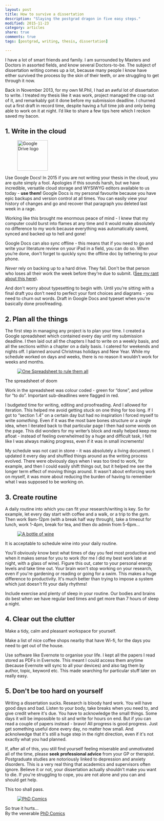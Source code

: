 ```yaml
---
layout: post
title: How to survive a dissertation
description: "Slaying the postgrad dragon in five easy steps."
modified: 2015-11-23
category: articles
share: true
comments: true
tags: [postgrad, writing, thesis, dissertation]
 
---
```

I have a lot of smart friends and family. I am surrounded by Masters and Doctors in assorted fields, and know several Doctors-to-be. The subject of dissertation writing comes up a lot, because many people I know have either survived the process by the skin of their teeth, or are struggling to get through it now. 

Back in November 2013, for my own M.Phil, I had an awful lot of dissertation to write. I treated my thesis like it was work, project managed the crap out of it, and remarkably got it done before my submission deadline. I churned out a first draft in record time, despite having a full time job and only being able to work on it at night. I’d like to share a few tips here which I reckon saved my bacon.

## 1. Write in the cloud
    
<div class="col-md-3 image right">
<figure><img src="http://upload.wikimedia.org/wikipedia/commons/thumb/a/ad/Logo_of_Google_Drive.svg/600px-Logo_of_Google_Drive.svg.png" height="100" width="100" alt="Google Drive logo"/></figure></div> Use Google Docs! In 2015 if you are not writing your thesis in the cloud, you are quite simply a fool. Apologies if this sounds harsh, but we have incredible, versatile cloud storage and WYSIWYG editors available to us today - <b>use them!</b> Google Docs is my personal favourite because you have epic backups and version control at all times. You can easily view your history of changes and go and recover that paragraph you deleted last week in a rage. 

Working like this brought me enormous peace of mind - I knew that my computer could burst into flames at any time and it would make absolutely no difference to my work because everything was automatically saved, synced and backed up to hell and gone!

Google Docs can also sync offline - this means that if you need to go and write your literature review on your iPad in a field, you can do so. When you’re done, don't forget to quickly sync the offline doc by tethering to your phone. 

<i>Never</i> rely on backing up to a hard drive. They fail. Don't be that person who loses all their work the week before they're due to submit. (<a href="{{ site.url }}/articles/so-your-hard-drive-crashed/">See my rant about this here</a>). 

And don't worry about typesetting to begin with. Until you're sitting with a final draft you don't need to perfect your font choices and diagrams - you need to churn out words. Draft in Google Docs and typeset when you're basically done proofreading. 


## 2. Plan all the things
The first step in managing any project is to plan your time. I created a Google spreadsheet which contained every day until my submission deadline. I then laid out all the chapters I had to write on a weekly basis, and all the sections within a chapter on a daily basis. I catered for weekends and nights off. I planned around Christmas holidays and New Year. While my schedule worked on days and weeks, there is no reason it wouldn’t work for weeks and months. 

<div class="col-md-5 image right">
<figure><a href="{{ site.url }}/images/ThesisSpreadsheet.png" data-lightbox="thesis" Title="The epic thesis triage spreadsheet"><img src="{{ site.url }}/images/ThesisSpreadsheet.png" alt="One Spreadsheet to rule them all"></a></figure><figcaption>The spreadsheet of doom</figcaption>
</div>

Work in the spreadsheet was colour coded - green for “done”, and yellow for “to do”. Important sub-deadlines were flagged in red. 

I budgeted time for writing, editing and proofreading. And I allowed for iteration. This helped me avoid getting stuck on one thing for too long.  If I got to “section 1.4” on a certain day but had no inspiration I forced myself to write <i>something</i>. Even if it was the most bare bones structure or a single idea, when I iterated back to that particular page I then had some words on the page. This did wonders for my writer’s block and really helped keep me afloat - instead of feeling overwhelmed by a huge and difficult task, I felt like I was always making progress, even if it was in small increments! 

My schedule was not cast in stone - it was absolutely a living document. I updated it every day and shuffled things around as the writing process evolved. There were obviously days when I was too tired to work, for example, and then I could easily shift things out, but it helped me see the longer term effect of moving things around. It wasn't about enforcing work on myself, it was more about reducing the burden of having to remember what I was supposed to be working on.

## 3. Create routine

A daily routine into which you can fit your research/writing is key. So for example, let every day start with coffee and a walk, or a trip to the gym. Then work 9am-12pm (with a break half way through), take a timeout for lunch, work 1-4pm, break for tea, and then do admin from 5-6pm... 

<div class="col-md-5 image right">
<figure><a href="{{ site.url }}/images/ThesisWine.jpg" data-lightbox="thesis" Title="Thesis anaesthetic"><img src="{{ site.url }}/images/ThesisWine.jpg" alt="A bottle of wine"></a></figure><figcaption>It is acceptable to schedule wine into your daily routine.</figcaption>
</div>

You'll obviously know best what times of day you feel most productive and when it makes sense for you to work (for me I did my best work late at night, with a glass of wine). Figure this out, cater to your personal energy levels and take time out. Your brain won't stop working on your research, even if you're gardening or reading or going for a swim. This makes a huge difference to productivity. It's much better than trying to impose a system which just doesn't fit your daily rhythms!

Include exercise and plenty of sleep in your routine. Our bodies and brains do best when we have regular bed times and get more than 7 hours of sleep a night. 


## 4. Clear out the clutter
Make a tidy, calm and pleasant workspace for yourself. 

Make a list of nice coffee shops nearby that have Wi-fi, for the days you need to get out of the house.

Use software like Evernote to organise your life. I kept all the papers I read stored as PDFs in Evernote. This meant I could access them anytime (because Evernote will sync to all your devices) and also tag them by author, topic, keyword etc. This made searching for particular stuff later on really easy. 

## 5. Don't be too hard on yourself
Writing a dissertation sucks. Research is bloody hard work. You will have good days and bad. Listen to your body, take breaks when you need to, and give credit where it's due. You have to acknowledge the small things. Some days it will be impossible to sit and write for hours on end. But if you can read a couple of papers instead - bravo! All progress is good progress. Just get something useful done every day, no matter how small. And acknolwedge that it's still a huge step in the right direction, even if it's not exactly what you had planned.

If, after all of this, you still find yourself feeling miserable and unmotivated all of the time, please <b>seek professional advice</b> from your GP or therapist. Postgraduate studies are notoriously linked to depression and anxiety disorders. This is a very real thing that academics and supervisors often ignore. Believe it or not, your dissertation actually shouldn't make you want to die. If you're struggling to cope, you are not alone and you can and should get help. 

This too shall pass. 

<div class="col-md-12 image">
<figure><a href="{{ site.url }}/images/PhDComic.gif" data-lightbox="thesis" Title="PhD Comics"><img src="{{ site.url }}/images/PhDComic.gif" alt="PhD Comics"></a></figure><figcaption>So true it hurts... <br/>By the venerable <a href="http://www.phdcomics.com/">PhD Comics</a></figcaption>
</div>
